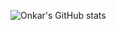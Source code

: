 ![Onkar's GitHub stats](https://github-readme-stats.vercel.app/api?username=onkarwagh&show_icons=true&theme=radical)
